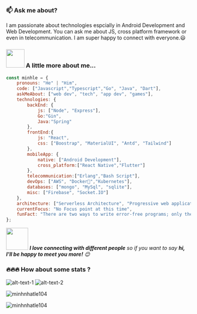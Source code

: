 

### 📫 Ask me about?

I am passionate about technologies espcially in Android Development and Web Development. You can ask me about JS, cross platform framework or even in telecommunication. I am super happy to connect with everyone.😃

### <img src="https://media.giphy.com/media/VgCDAzcKvsR6OM0uWg/giphy.gif" width="50"> A little more about me...  

```javascript
const minhle = {
    pronouns: "He" | "Him",
    code: ["Javascript","Typescript","Go", "Java", "Dart"],
    askMeAbout: ["web dev", "tech", "app dev", "games"],
    technologies: {
        backEnd: {
            js: ["Node", "Express"],
            Go:"Gin",
            Java:"Spring"
        },
        frontEnd:{
            js: "React",
            css: ["Boostrap", "MaterialUI", "Antd", "Tailwind"]
        },
        mobileApp: {
            native: ["Android Development"],
            cross_platform:["React Native","Flutter"]
        },
        telecommunication:["Erlang","Bash Script"],
        devOps: ["AWS", "Docker🐳","Kubernetes"],
        databases: ["mongo", "MySql", "sqlite"],
        misc: ["Firebase", "Socket.IO"]
    },
    architecture: ["Serverless Architecture", "Progressive web applications", "Single page applications"],
    currentFocus: "No Focus point at this time",
    funFact: "There are two ways to write error-free programs; only the third one works"
};
```

<img src="https://media.giphy.com/media/LnQjpWaON8nhr21vNW/giphy.gif" width="60"> <em><b>I love connecting with different people</b> so if you want to say <b>hi, I'll be happy to meet you more!</b> 😊</em>

### 🔥🔥🔥 How about some stats ?

![alt-text-1](https://github-readme-stats.vercel.app/api/top-langs?username=minhnhatle104&show_icons=true&locale=en&layout=compact&theme=tokyonight) ![alt-text-2](https://github-readme-stats.vercel.app/api?username=minhnhatle104&show_icons=true&locale=en&theme=tokyonight)

<p><img align="center" src="https://github-readme-streak-stats.herokuapp.com/?user=minhnhatle104&theme=tokyonight" alt="minhnhatle104" /></p>
<p><img align="center" src="https://activity-graph.herokuapp.com/graph?username=minhnhatle104&theme=dracula" alt="minhnhatle104" /></p>
